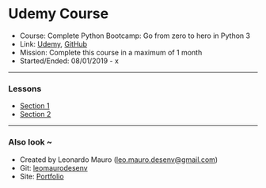 # Udemy Course #

- Course: Complete Python Bootcamp: Go from zero to hero in Python 3   
- Link: [Udemy](https://www.udemy.com/complete-python-bootcamp/), [GitHub](https://github.com/Pierian-Data/Complete-Python-3-Bootcamp)   
- Mission: Complete this course in a maximum of 1 month   
- Started/Ended: 08/01/2019 - x
   
___
   
### Lessons

- [Section 1](https://github.com/leomaurodesenv/udemy-complete-python-bootcamp/blob/master/section-1.ipynb)
- [Section 2](https://github.com/leomaurodesenv/udemy-complete-python-bootcamp/blob/master/section-2.ipynb)
   
___
   
### Also look ~  	
* Created by Leonardo Mauro (leo.mauro.desenv@gmail.com)   
* Git: [leomaurodesenv](https://github.com/leomaurodesenv/)   
* Site: [Portfolio](http://leonardomauro.com/portfolio/)   
